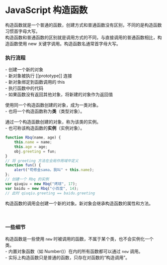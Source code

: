 # JavaScript 构造函数

构造函数就是一个普通的函数，创建方式和普通函数没有区别，不同的是构造函数习惯首字母大写。  
构造函数和普通函数的区别就是调用方式的不同，与直接调用的普通函数相比，构造函数使用 new 关键字调用。构造函数名通常首字母大写。

### 执行流程

 \- 创建一个新的对象  
 \- 新对象被执行 [[prototype]] 连接  
 \- 新对象绑定到函数调用的 this  
 \- 执行函数中的代码  
 \- 如果函数没有返回其他对象，将新建的对象作为返回值

使用同一个构造函数创建的对象，成为一类对象。  
 \- 也将一个构造函数称为**类**（类型对象）。

通过一个构造函数创建的对象，称为该类的实例。  
 \- 也可称该构造函数的**实例**（实例对象）。

```javascript
function Rbq(name, age) {
    this.name = name;
    this.age = age;
    obj.greeting = fun;
}
// 将 greeting 方法在全局作用域中定义
function fun() {
    alert("苟修金sama，我叫" + this.name);
};
// 创建一个 Rbq 的实例
var qiuqiu = new Rbq("烤球", 17);
var baidu = new Rbq("小百度", 14);
// 此时 qiuqiu.greeting == baidu.greeting
```

构造函数的调用会创建一个新的对象。新对象会继承构造函数的属性和方法。

</br>

### 一些细节

构造函数是一些使用 `new` 时被调用的函数，不属于某个类，也不会实例化一个类。  
 \- 内置对象函数（如 Number()）在内的所有函数都可以通过 `new` 调用。  
 \- 实际上构造函数只是普通的函数，只存在对函数的“构造调用”。

